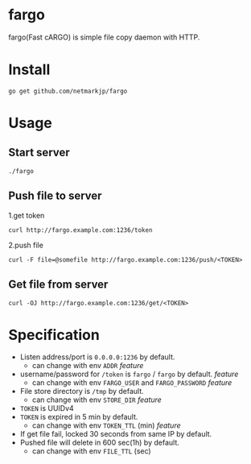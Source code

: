 fargo
==================

fargo(Fast cARGO) is simple file copy daemon with HTTP.

# Install

```
go get github.com/netmarkjp/fargo
```

# Usage

## Start server

```
./fargo
```

## Push file to server

1.get token

```
curl http://fargo.example.com:1236/token
```

2.push file

```
curl -F file=@somefile http://fargo.example.com:1236/push/<TOKEN>
```

## Get file from server

```
curl -OJ http://fargo.example.com:1236/get/<TOKEN>
```

# Specification

- Listen address/port is ``0.0.0.0:1236`` by default.
    - can change with env ``ADDR`` *feature*
- username/password for ``/token`` is ``fargo`` / ``fargo`` by default. *feature*
    - can change with env ``FARGO_USER`` and ``FARGO_PASSWORD`` *feature*
- File store directory is ``/tmp`` by default.
    - can change with env ``STORE_DIR`` *feature*
- ``TOKEN`` is UUIDv4
- ``TOKEN`` is expired in 5 min by default.
    - can change with env ``TOKEN_TTL`` (min) *feature*
- If get file fail, locked 30 seconds from same IP by default.
- Pushed file will delete in 600 sec(1h) by default.
    - can change with env ``FILE_TTL`` (sec)

